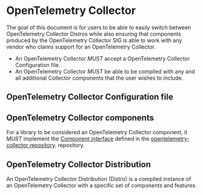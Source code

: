 <!--- Hugo front matter used to generate the website version of this page:
path_base_for_github_subdir:
  from: tmp/otel/specification/baggage/_index.md
  to: baggage/README.md
--->

# OpenTelemetry Collector

The goal of this document is for users to be able to easily switch between
OpenTelemetry Collector Distros while also ensuring that components produced by
the OpenTelemetry Collector SIG is able to work with any vendor who claims
support for an OpenTelemetry Collector.

- An OpenTelemetry Collector _MUST_ accept a OpenTelemetry Collector Configuration
  file.
- An OpenTelemetry Collector _MUST_ be able to be compiled with any and all
  additional Collector components that the user wishes to include.

## OpenTelemetry Collector Configuration file

## OpenTelemetry Collector components

For a library to be considered an OpenTelemetry Collector component, it _MUST_
implement the [Component interface](https://github.com/open-telemetry/opentelemetry-collector/blob/main/component/component.go) defined in the [opentelemetry-collector repository](https://github.com/open-telemetry/opentelemetry-collector).
repository.

## OpenTelemetry Collector Distribution

An OpenTelemetry Collector Distribution (Distro) is a compiled instance
of an OpenTelemetry Collector with a specific set of components and features.
